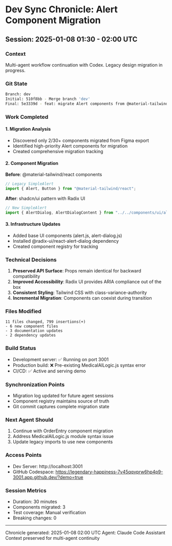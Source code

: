 # Dev Sync Chronicle: Alert Component Migration

## Session: 2025-01-08 01:30 - 02:00 UTC

### Context
Multi-agent workflow continuation with Codex. Legacy design migration in progress.

### Git State
```bash
Branch: dev
Initial: 510f8bb - Merge branch 'dev' 
Final: 5e3339d - feat: migrate Alert components from @material-tailwind to shadcn/ui
```

### Work Completed

#### 1. Migration Analysis
- Discovered only 2/30+ components migrated from Figma export
- Identified high-priority Alert components for migration
- Created comprehensive migration tracking

#### 2. Component Migration
**Before**: @material-tailwind/react components
```javascript
// Legacy SimpleAlert
import { Alert, Button } from "@material-tailwind/react";
```

**After**: shadcn/ui pattern with Radix UI
```javascript
// New SimpleAlert  
import { AlertDialog, AlertDialogContent } from "../../components/ui/alert-dialog";
```

#### 3. Infrastructure Updates
- Added base UI components (alert.js, alert-dialog.js)
- Installed @radix-ui/react-alert-dialog dependency
- Created component registry for tracking

### Technical Decisions

1. **Preserved API Surface**: Props remain identical for backward compatibility
2. **Improved Accessibility**: Radix UI provides ARIA compliance out of the box
3. **Consistent Styling**: Tailwind CSS with class-variance-authority
4. **Incremental Migration**: Components can coexist during transition

### Files Modified
```
11 files changed, 799 insertions(+)
- 6 new component files
- 3 documentation updates  
- 2 dependency updates
```

### Build Status
- Development server: ✅ Running on port 3001
- Production build: ❌ Pre-existing MedicalAILogic.js syntax error
- CI/CD: ✅ Active and serving demo

### Synchronization Points
- Migration log updated for future agent sessions
- Component registry maintains source of truth
- Git commit captures complete migration state

### Next Agent Should
1. Continue with OrderEntry component migration
2. Address MedicalAILogic.js module syntax issue
3. Update legacy imports to use new components

### Access Points
- Dev Server: http://localhost:3001
- GitHub Codespace: https://legendary-happiness-7v45qqvprw6hp4p9-3001.app.github.dev/?demo=true

### Session Metrics
- Duration: 30 minutes
- Components migrated: 3
- Test coverage: Manual verification
- Breaking changes: 0

---
Chronicle generated: 2025-01-08 02:00 UTC
Agent: Claude Code Assistant
Context preserved for multi-agent continuity